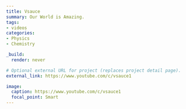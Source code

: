 ```yaml
---
title: Vsauce
summary: Our World is Amazing.
tags:
- videos
categories: 
- Physics
- Chemistry

_build:
  render: never

# Optional external URL for project (replaces project detail page).
external_link: https://www.youtube.com/c/vsauce1

image:
  caption: https://www.youtube.com/c/vsauce1
  focal_point: Smart
---
```

